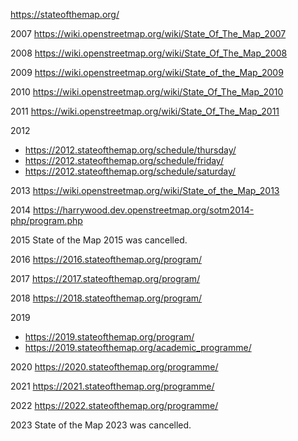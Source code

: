 https://stateofthemap.org/

2007
https://wiki.openstreetmap.org/wiki/State_Of_The_Map_2007

2008
https://wiki.openstreetmap.org/wiki/State_Of_The_Map_2008

2009
https://wiki.openstreetmap.org/wiki/State_of_the_Map_2009

2010
https://wiki.openstreetmap.org/wiki/State_Of_The_Map_2010

2011
https://wiki.openstreetmap.org/wiki/State_Of_The_Map_2011

2012
* https://2012.stateofthemap.org/schedule/thursday/
* https://2012.stateofthemap.org/schedule/friday/
* https://2012.stateofthemap.org/schedule/saturday/

2013
https://wiki.openstreetmap.org/wiki/State_of_the_Map_2013

2014
https://harrywood.dev.openstreetmap.org/sotm2014-php/program.php

2015
State of the Map 2015 was cancelled.

2016
https://2016.stateofthemap.org/program/

2017
https://2017.stateofthemap.org/program/

2018
https://2018.stateofthemap.org/program/

2019
* https://2019.stateofthemap.org/program/
* https://2019.stateofthemap.org/academic_programme/

2020
https://2020.stateofthemap.org/programme/

2021
https://2021.stateofthemap.org/programme/

2022
https://2022.stateofthemap.org/programme/

2023
State of the Map 2023 was cancelled.
